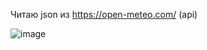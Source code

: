 Читаю json из https://open-meteo.com/ (api)

![image](https://github.com/CoolCoolOne/weatherOne/assets/162994571/32dedc49-263f-4baf-b65c-544476bc7ed1)
